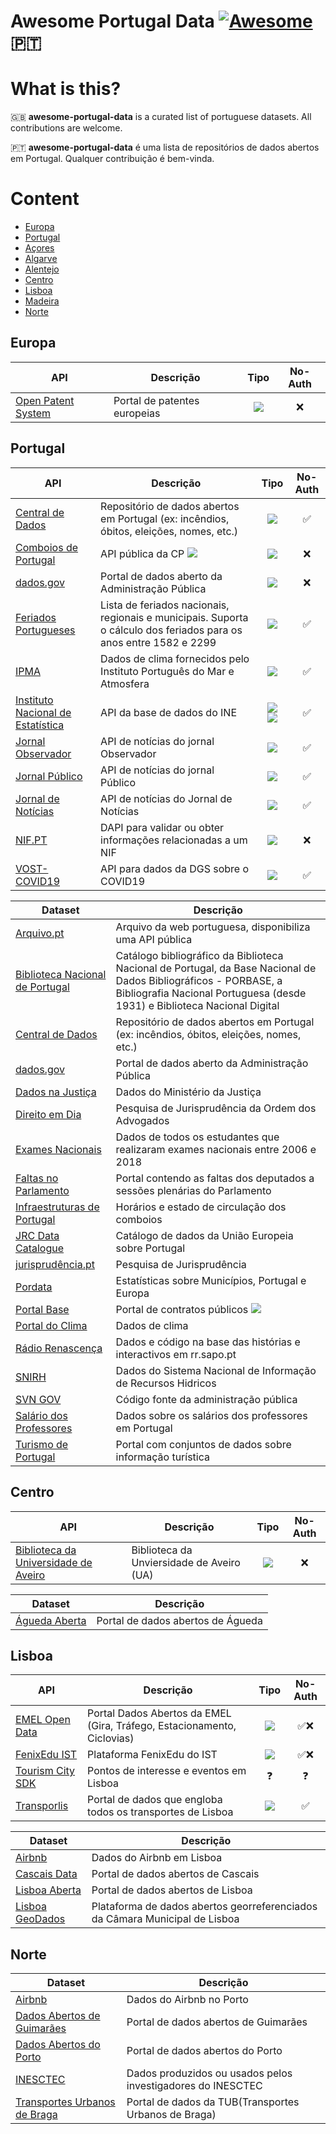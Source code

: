 # Awesome Portugal Data [![Awesome](https://cdn.rawgit.com/sindresorhus/awesome/d7305f38d29fed78fa85652e3a63e154dd8e8829/media/badge.svg)](https://github.com/sindresorhus/awesome) 🇵🇹

# What is this?

🇬🇧 **awesome-portugal-data** is a curated list of portuguese datasets. All contributions are welcome.

🇵🇹 **awesome-portugal-data** é uma lista de repositórios de dados abertos em Portugal. Qualquer contribuição é bem-vinda.

# Content

- [Europa](#europa)
- [Portugal](#portugal)
- [Açores](#acores)
- [Algarve](#algarve)
- [Alentejo](#alentejo)
- [Centro](#centro)
- [Lisboa](#lisboa)
- [Madeira](#madeira)
- [Norte](#norte)

## Europa

API | Descrição | Tipo | No-Auth
-- | -- | :----------------: | :-------------: |
[Open Patent System](https://developers.epo.org/) | Portal de patentes europeias | ![](https://img.shields.io/badge/REST-orange) | ❌ | 

## Portugal

API | Descrição | Tipo | No-Auth
-- | -- | :----------------: | :-------------: |
[Central de Dados](http://centraldedados.pt/) | Repositório de dados abertos em Portugal (ex: incêndios, óbitos, eleições, nomes, etc.) | ![](https://img.shields.io/badge/JSON:API-blue) | ✅ | 
[Comboios de Portugal](https://api.cp.pt/cp-api/) | API pública da CP [![](https://img.shields.io/badge/Client-Javascript-orange)](https://github.com/juliuste/comboios) | ![](https://img.shields.io/badge/REST-orange) | ❌ | 
[dados.gov](https://dados.gov.pt/) | Portal de dados aberto da Administração Pública | ![](https://img.shields.io/badge/REST-orange) | ❌ |  
[Feriados Portugueses](http://services.sapo.pt/Metadata/Contract/Holiday?culture=PT) | Lista de feriados nacionais, regionais e municipais. Suporta o cálculo dos feriados para os anos entre 1582 e 2299 | ![](https://img.shields.io/badge/Webservice-blue) | ✅ | 
[IPMA](http://api.ipma.pt) | Dados de clima fornecidos pelo Instituto Português do Mar e Atmosfera | ![](https://img.shields.io/badge/Webservice-blue) | ✅ | 
[Instituto Nacional de Estatística](https://www.ine.pt/xportal/xmain?xpid=INE&xpgid=ine_api&INST=322751522&xlang=pt) | API da base de dados do INE | ![](https://img.shields.io/badge/REST-orange) ![](https://img.shields.io/badge/Webservice-blue) | ✅ | 
[Jornal Observador](https://observador.pt/wp-json/obs_api/v4/news/widget) | API de notícias do jornal Observador | ![](https://img.shields.io/badge/JSON:API-blue) | ✅ | 
[Jornal Público](https://www.publico.pt/api/list/ultimas) | API de notícias do jornal Público | ![](https://img.shields.io/badge/JSON:API-blue) | ✅ | 
[Jornal de Notícias](http://feeds.jn.pt/JN-Ultimas) | API de notícias do Jornal de Notícias | ![](https://img.shields.io/badge/RSS-blue) | ✅ | 
[NIF.PT](https://www.nif.pt/api/) | DAPI para validar ou obter informações relacionadas a um NIF | ![](https://img.shields.io/badge/Webservice-blue) | ❌ | 
[VOST- COVID19](https://covid19-api.vost.pt/) | API para dados da DGS sobre o COVID19 | ![](https://img.shields.io/badge/REST-orange)| ✅ | 

Dataset | Descrição |
-- | -- |
[Arquivo.pt](https://arquivo.pt/) | Arquivo da web portuguesa, disponibiliza uma API pública | 
[Biblioteca Nacional de Portugal](http://opendata.bnportugal.gov.pt/) | Catálogo bibliográfico da Biblioteca Nacional de Portugal, da Base Nacional de Dados Bibliográficos - PORBASE, a Bibliografia Nacional Portuguesa (desde 1931) e Biblioteca Nacional Digital | 
[Central de Dados](http://centraldedados.pt/) | Repositório de dados abertos em Portugal (ex: incêndios, óbitos, eleições, nomes, etc.) | 
[dados.gov](https://dados.gov.pt/) | Portal de dados aberto da Administração Pública | 
[Dados na Justiça](https://dados.justica.gov.pt/) | Dados do Ministério da Justiça | 
[Direito em Dia](https://direitoemdia.pt/) | Pesquisa de Jurisprudência da Ordem dos Advogados | 
[Exames Nacionais](https://github.com/glima93/data_exams_06_18_PT/) | Dados de todos os estudantes que realizaram exames nacionais entre 2006 e 2018 | 
[Faltas no Parlamento](https://labs.tretas.org/attendance/index/) | Portal contendo as faltas dos deputados a sessões plenárias do Parlamento | 
[Infraestruturas de Portugal](http://www.infraestruturasdeportugal.pt/negocios-e-servicos/horarios/) | Horários e estado de circulação dos comboios | 
[JRC Data Catalogue](http://data.jrc.ec.europa.eu/dataset?q=portugal) | Catálogo de dados da União Europeia sobre Portugal | 
[jurisprudência.pt](https://jurisprudencia.pt/) | Pesquisa de Jurisprudência | 
[Pordata](https://www.pordata.pt/) | Estatísticas sobre Municípios, Portugal e Europa | 
[Portal Base](http://www.base.gov.pt) | Portal de contratos públicos [![](https://img.shields.io/badge/Crawler-blue)](https://github.com/ajcerejeira/base.gov.pt) | 
[Portal do Clima](http://portaldoclima.pt/en/) | Dados de clima | 
[Rádio Renascença](https://gitlab.com/Renascenca/dados) | Dados e código na base das histórias e interactivos em rr.sapo.pt | 
[SNIRH](https://snirh.apambiente.pt) | Dados do Sistema Nacional de Informação de Recursos Hidricos | 
[SVN GOV](https://svn.gov.pt/) | Código fonte da administração pública | 
[Salário dos Professores](https://github.com/glima93/teacher_salaries_PT) | Dados sobre os salários dos professores em Portugal | 
[Turismo de Portugal](https://dadosabertos.turismodeportugal.pt/) | Portal com conjuntos de dados sobre informação turística | 

## Centro

API | Descrição | Tipo | No-Auth
-- | -- | :----------------: | :-------------: |
[Biblioteca da Universidade de Aveiro](http://api.web.ua.pt/pt/services/universidade_de_aveiro/biblioteca) | Biblioteca da Unviersidade de Aveiro (UA) | ![](https://img.shields.io/badge/REST-orange) | ❌ | 

Dataset | Descrição |
-- | -- |
[Águeda Aberta](http://ckan.sig.cm-agueda.pt/) | Portal de dados abertos de Águeda |

## Lisboa

API | Descrição | Tipo | No-Auth
-- | -- | :----------------: | :-------------: |
[EMEL Open Data](https://emel.city-platform.com/opendata/) | Portal Dados Abertos da EMEL (Gira, Tráfego, Estacionamento, Ciclovias) | ![](https://img.shields.io/badge/REST-orange) | ✅❌ | 
[FenixEdu IST](https://fenixedu.org/dev/api/) | Plataforma FenixEdu do IST | ![](https://img.shields.io/badge/REST-orange) | ✅❌ | 
[Tourism City SDK](https://tourism.citysdk.eu/endpoints/lisbon/) | Pontos de interesse e eventos em Lisboa | ❓ | ❓ | 
[Transporlis](http://www.transporlis.pt/Default.aspx?tabid=254) | Portal de dados que engloba todos os transportes de Lisboa | ![](https://img.shields.io/badge/REST-orange) | ✅ | 

Dataset | Descrição |
-- | -- |
[Airbnb](http://tomslee.net/airbnb-data-collection-get-the-data) | Dados do Airbnb em Lisboa | 
[Cascais Data](https://data.cascais.pt/pt-pt) | Portal de dados abertos de Cascais | 
[Lisboa Aberta](http://lisboaaberta.cm-lisboa.pt/index.php/pt/) | Portal de dados abertos de Lisboa | 
[Lisboa GeoDados](http://geodados.cm-lisboa.pt/) | Plataforma de dados abertos georreferenciados da Câmara Municipal de Lisboa | 

## Norte

Dataset | Descrição |
-- | -- |
[Airbnb](http://tomslee.net/airbnb-data-collection-get-the-data) | Dados do Airbnb no Porto | 
[Dados Abertos de Guimarães](http://sig.cm-guimaraes.pt/dadosabertos/) | Portal de dados abertos de Guimarães | 
[Dados Abertos do Porto](http://dadosabertos.cm-porto.pt/) | Portal de dados abertos do Porto | 
[INESCTEC](https://rdm.inesctec.pt/) | Dados produzidos ou usados pelos investigadores do INESCTEC | 
[Transportes Urbanos de Braga](https://tub.pt/downloads/) | Portal de dados da TUB(Transportes Urbanos de Braga) | 
